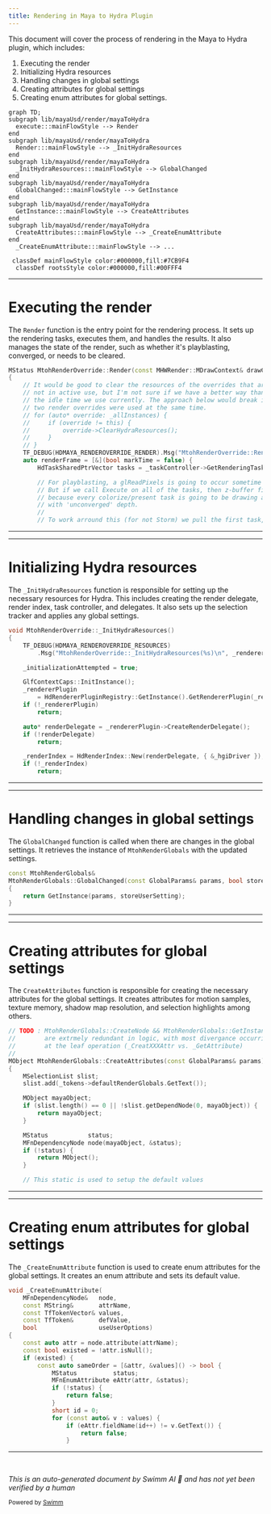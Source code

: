 ```yaml
---
title: Rendering in Maya to Hydra Plugin
---
```

This document will cover the process of rendering in the Maya to Hydra plugin, which includes:

1. Executing the render
2. Initializing Hydra resources
3. Handling changes in global settings
4. Creating attributes for global settings
5. Creating enum attributes for global settings.

```mermaid
graph TD;
subgraph lib/mayaUsd/render/mayaToHydra
  execute:::mainFlowStyle --> Render
end
subgraph lib/mayaUsd/render/mayaToHydra
  Render:::mainFlowStyle --> _InitHydraResources
end
subgraph lib/mayaUsd/render/mayaToHydra
  _InitHydraResources:::mainFlowStyle --> GlobalChanged
end
subgraph lib/mayaUsd/render/mayaToHydra
  GlobalChanged:::mainFlowStyle --> GetInstance
end
subgraph lib/mayaUsd/render/mayaToHydra
  GetInstance:::mainFlowStyle --> CreateAttributes
end
subgraph lib/mayaUsd/render/mayaToHydra
  CreateAttributes:::mainFlowStyle --> _CreateEnumAttribute
end
  _CreateEnumAttribute:::mainFlowStyle --> ...

 classDef mainFlowStyle color:#000000,fill:#7CB9F4
  classDef rootsStyle color:#000000,fill:#00FFF4
```

<SwmSnippet path="/lib/mayaUsd/render/mayaToHydra/renderOverride.cpp" line="435">

---

# Executing the render

The `Render` function is the entry point for the rendering process. It sets up the rendering tasks, executes them, and handles the results. It also manages the state of the render, such as whether it's playblasting, converged, or needs to be cleared.

```c++
MStatus MtohRenderOverride::Render(const MHWRender::MDrawContext& drawContext)
{
    // It would be good to clear the resources of the overrides that are
    // not in active use, but I'm not sure if we have a better way than
    // the idle time we use currently. The approach below would break if
    // two render overrides were used at the same time.
    // for (auto* override: _allInstances) {
    //     if (override != this) {
    //         override->ClearHydraResources();
    //     }
    // }
    TF_DEBUG(HDMAYA_RENDEROVERRIDE_RENDER).Msg("MtohRenderOverride::Render()\n");
    auto renderFrame = [&](bool markTime = false) {
        HdTaskSharedPtrVector tasks = _taskController->GetRenderingTasks();

        // For playblasting, a glReadPixels is going to occur sometime after we return.
        // But if we call Execute on all of the tasks, then z-buffer fighting may occur
        // because every colorize/present task is going to be drawing a full-screen quad
        // with 'unconverged' depth.
        //
        // To work arround this (for not Storm) we pull the first task, (render/synch)
```

---

</SwmSnippet>

<SwmSnippet path="/lib/mayaUsd/render/mayaToHydra/renderOverride.cpp" line="692">

---

# Initializing Hydra resources

The `_InitHydraResources` function is responsible for setting up the necessary resources for Hydra. This includes creating the render delegate, render index, task controller, and delegates. It also sets up the selection tracker and applies any global settings.

```c++
void MtohRenderOverride::_InitHydraResources()
{
    TF_DEBUG(HDMAYA_RENDEROVERRIDE_RESOURCES)
        .Msg("MtohRenderOverride::_InitHydraResources(%s)\n", _rendererDesc.rendererName.GetText());

    _initializationAttempted = true;

    GlfContextCaps::InitInstance();
    _rendererPlugin
        = HdRendererPluginRegistry::GetInstance().GetRendererPlugin(_rendererDesc.rendererName);
    if (!_rendererPlugin)
        return;

    auto* renderDelegate = _rendererPlugin->CreateRenderDelegate();
    if (!renderDelegate)
        return;

    _renderIndex = HdRenderIndex::New(renderDelegate, { &_hgiDriver });
    if (!_renderIndex)
        return;

```

---

</SwmSnippet>

<SwmSnippet path="/lib/mayaUsd/render/mayaToHydra/renderGlobals.cpp" line="1146">

---

# Handling changes in global settings

The `GlobalChanged` function is called when there are changes in the global settings. It retrieves the instance of `MtohRenderGlobals` with the updated settings.

```c++
const MtohRenderGlobals&
MtohRenderGlobals::GlobalChanged(const GlobalParams& params, bool storeUserSetting)
{
    return GetInstance(params, storeUserSetting);
}
```

---

</SwmSnippet>

<SwmSnippet path="/lib/mayaUsd/render/mayaToHydra/renderGlobals.cpp" line="789">

---

# Creating attributes for global settings

The `CreateAttributes` function is responsible for creating the necessary attributes for the global settings. It creates attributes for motion samples, texture memory, shadow map resolution, and selection highlights among others.

```c++
// TODO : MtohRenderGlobals::CreateNode && MtohRenderGlobals::GetInstance
//        are extrmely redundant in logic, with most divergance occurring
//        at the leaf operation (_CreatXXXAttr vs. _GetAttribute)
//
MObject MtohRenderGlobals::CreateAttributes(const GlobalParams& params)
{
    MSelectionList slist;
    slist.add(_tokens->defaultRenderGlobals.GetText());

    MObject mayaObject;
    if (slist.length() == 0 || !slist.getDependNode(0, mayaObject)) {
        return mayaObject;
    }

    MStatus           status;
    MFnDependencyNode node(mayaObject, &status);
    if (!status) {
        return MObject();
    }

    // This static is used to setup the default values
```

---

</SwmSnippet>

<SwmSnippet path="/lib/mayaUsd/render/mayaToHydra/renderGlobals.cpp" line="175">

---

# Creating enum attributes for global settings

The `_CreateEnumAttribute` function is used to create enum attributes for the global settings. It creates an enum attribute and sets its default value.

```c++
void _CreateEnumAttribute(
    MFnDependencyNode&   node,
    const MString&       attrName,
    const TfTokenVector& values,
    const TfToken&       defValue,
    bool                 useUserOptions)
{
    const auto attr = node.attribute(attrName);
    const bool existed = !attr.isNull();
    if (existed) {
        const auto sameOrder = [&attr, &values]() -> bool {
            MStatus          status;
            MFnEnumAttribute eAttr(attr, &status);
            if (!status) {
                return false;
            }
            short id = 0;
            for (const auto& v : values) {
                if (eAttr.fieldName(id++) != v.GetText()) {
                    return false;
                }
```

---

</SwmSnippet>

&nbsp;

*This is an auto-generated document by Swimm AI 🌊 and has not yet been verified by a human*

<SwmMeta version="3.0.0" repo-id="Z2l0aHViJTNBJTNBbWF5YS11c2QlM0ElM0FnaWxhZG5hdm90" repo-name="maya-usd" doc-type="flows"><sup>Powered by [Swimm](/)</sup></SwmMeta>
